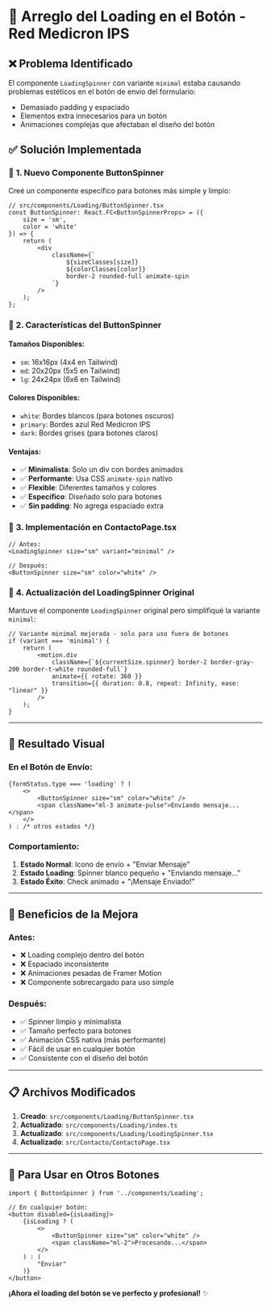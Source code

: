 # 🔄 Arreglo del Loading en el Botón - Red Medicron IPS

## ❌ **Problema Identificado**
El componente `LoadingSpinner` con variante `minimal` estaba causando problemas estéticos en el botón de envío del formulario:
- Demasiado padding y espaciado
- Elementos extra innecesarios para un botón
- Animaciones complejas que afectaban el diseño del botón

## ✅ **Solución Implementada**

### 🎯 **1. Nuevo Componente ButtonSpinner**
Creé un componente específico para botones más simple y limpio:

```tsx
// src/components/Loading/ButtonSpinner.tsx
const ButtonSpinner: React.FC<ButtonSpinnerProps> = ({ 
    size = 'sm', 
    color = 'white'
}) => {
    return (
        <div 
            className={`
                ${sizeClasses[size]} 
                ${colorClasses[color]}
                border-2 rounded-full animate-spin
            `}
        />
    );
};
```

### 🎯 **2. Características del ButtonSpinner**

#### **Tamaños Disponibles:**
- `sm`: 16x16px (4x4 en Tailwind)
- `md`: 20x20px (5x5 en Tailwind)  
- `lg`: 24x24px (6x6 en Tailwind)

#### **Colores Disponibles:**
- `white`: Bordes blancos (para botones oscuros)
- `primary`: Bordes azul Red Medicron IPS
- `dark`: Bordes grises (para botones claros)

#### **Ventajas:**
- ✅ **Minimalista**: Solo un div con bordes animados
- ✅ **Performante**: Usa CSS `animate-spin` nativo
- ✅ **Flexible**: Diferentes tamaños y colores
- ✅ **Específico**: Diseñado solo para botones
- ✅ **Sin padding**: No agrega espaciado extra

### 🎯 **3. Implementación en ContactoPage.tsx**

```tsx
// Antes:
<LoadingSpinner size="sm" variant="minimal" />

// Después:
<ButtonSpinner size="sm" color="white" />
```

### 🎯 **4. Actualización del LoadingSpinner Original**
Mantuve el componente `LoadingSpinner` original pero simplifiqué la variante `minimal`:

```tsx
// Variante minimal mejorada - solo para uso fuera de botones
if (variant === 'minimal') {
    return (
        <motion.div 
            className={`${currentSize.spinner} border-2 border-gray-200 border-t-white rounded-full`}
            animate={{ rotate: 360 }}
            transition={{ duration: 0.8, repeat: Infinity, ease: "linear" }}
        />
    );
}
```

---

## 🎨 **Resultado Visual**

### **En el Botón de Envío:**
```tsx
{formStatus.type === 'loading' ? (
    <>
        <ButtonSpinner size="sm" color="white" />
        <span className="ml-3 animate-pulse">Enviando mensaje...</span>
    </>
) : /* otros estados */}
```

### **Comportamiento:**
1. **Estado Normal**: Icono de envío + "Enviar Mensaje"
2. **Estado Loading**: Spinner blanco pequeño + "Enviando mensaje..."
3. **Estado Éxito**: Check animado + "¡Mensaje Enviado!"

---

## 🚀 **Beneficios de la Mejora**

### **Antes:**
- ❌ Loading complejo dentro del botón
- ❌ Espaciado inconsistente
- ❌ Animaciones pesadas de Framer Motion
- ❌ Componente sobrecargado para uso simple

### **Después:**
- ✅ Spinner limpio y minimalista
- ✅ Tamaño perfecto para botones
- ✅ Animación CSS nativa (más performante)
- ✅ Fácil de usar en cualquier botón
- ✅ Consistente con el diseño del botón

---

## 📋 **Archivos Modificados**

1. **Creado**: `src/components/Loading/ButtonSpinner.tsx`
2. **Actualizado**: `src/components/Loading/index.ts`
3. **Actualizado**: `src/components/Loading/LoadingSpinner.tsx`
4. **Actualizado**: `src/Contacto/ContactoPage.tsx`

---

## 🎯 **Para Usar en Otros Botones**

```tsx
import { ButtonSpinner } from '../components/Loading';

// En cualquier botón:
<button disabled={isLoading}>
    {isLoading ? (
        <>
            <ButtonSpinner size="sm" color="white" />
            <span className="ml-2">Procesando...</span>
        </>
    ) : (
        "Enviar"
    )}
</button>
```

**¡Ahora el loading del botón se ve perfecto y profesional!** ✨
